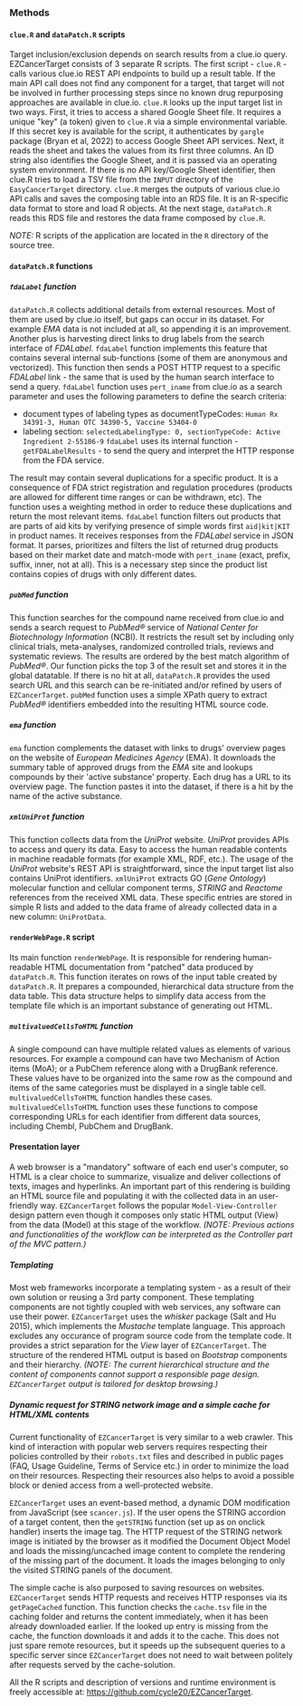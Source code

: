 ### Methods

#### `clue.R` and `dataPatch.R` scripts

Target inclusion/exclusion depends on search results from a clue.io query. EZCancerTarget consists of 3 separate R scripts. The first script - `clue.R` - calls various clue.io REST API endpoints to build up a result table. If the main API call does not find any component for a target, that target will not be involved in further processing steps since no known drug repurposing approaches are available in clue.io. `clue.R` looks up the input target list in two ways. First, it tries to access a shared Google Sheet file. It requires a unique "key" (a token) given to `clue.R` via a simple environmental variable. If this secret key is available for the script, it authenticates by `gargle` package (Bryan et al, 2022) to access Google Sheet API services. Next, it reads the sheet and takes the values from its first three columns. An ID string also identifies the Google Sheet, and it is passed via an operating system environment. If there is no API key/Google Sheet identifier, then clue.R tries to load a TSV file from the `INPUT` directory of the `EasyCancerTarget` directory. `clue.R` merges the outputs of various clue.io API calls and saves the composing table into an RDS file. It is an R-specific data format to store and load R objects. At the next stage, `dataPatch.R` reads this RDS file and restores the data frame composed by `clue.R`.

_NOTE:_ R scripts of the application are located in the `R` directory of the source tree.

#### `dataPatch.R` functions

##### `fdaLabel` function

`dataPatch.R` collects additional details from external resources. Most of them are used by clue.io itself, but gaps can occur in its dataset. For example _EMA_ data is not included at all, so appending it is an improvement. Another plus is harvesting direct links to drug labels from the search interface of _FDALabel_. `fdaLabel` function implements this feature that contains several internal sub-functions (some of them are anonymous and vectorized). This function then sends a POST HTTP request to a specific _FDALabel_ link - the same that is used by the human search interface to send a query. `fdaLabel` function uses `pert_iname` from clue.io as a search parameter and uses the following parameters to define the search criteria:

* document types of labeling types as documentTypeCodes: `Human Rx 34391-3, Human OTC 34390-5, Vaccine 53404-0`
* labeling section: `selectedLabelingType: 0, sectionTypeCode: Active Ingredient 2-55106-9`
  `fdaLabel` uses its internal function - `getFDALabelResults` - to send the query and interpret the HTTP response from the FDA service.

The result may contain several duplications for a specific product. It is a consequence of FDA strict registration and regulation procedures (products are allowed for different time ranges or can be withdrawn, etc). The function uses a weighting method in order to reduce these duplications and return the most relevant items. `fdaLabel` function filters out products that are parts of aid kits by verifying presence of simple words first `aid|kit|KIT` in product names. It receives responses from the _FDALabel_ service in JSON format. It parses, prioritizes and filters the list of returned drug products based on their market date and match-mode with `pert_iname` (exact, prefix, suffix, inner, not at all). This is a necessary step since the product list contains copies of drugs with only different dates.


##### `pubMed` function

This function searches for the compound name received from clue.io and sends a search request to _PubMed®_ service of _National Center for Biotechnology Information_ (NCBI). It restricts the result set by including only clinical trials, meta-analyses, randomized controlled trials, reviews and systematic reviews. The results are ordered by the best match algorithm of _PubMed®_. Our function picks the top 3 of the result set and stores it in the global datatable. If there is no hit at all, `dataPatch.R` provides the used search URL and this search can be re-initiated and/or refined by users of `EZCancerTarget`. `pubMed` function uses a simple XPath query to extract _PubMed®_ identifiers embedded into the resulting HTML source code.

##### `ema` function

`ema` function complements the dataset with links to drugs' overview pages on the website of _European Medicines Agency_ (EMA). It downloads the summary table of approved drugs from the _EMA_ site and lookups compounds by their 'active substance' property. Each drug has a URL to its overview page. The function pastes it into the dataset, if there is a hit by the name of the active substance.

##### `xmlUniProt` function

This function collects data from the _UniProt_ website. _UniProt_ provides APIs to access and query its data. Easy to access the human readable contents in machine readable formats (for example XML, RDF, etc.). The usage of the _UniProt_ website's REST API is straightforward, since the input target list also contains UniProt identifiers. `xmlUniProt` extracts GO (_Gene Ontology_) molecular function and cellular component terms, _STRING_ and _Reactome_ references from the received XML data. These specific entries are stored in simple R lists and added to the data frame of already collected data in a new column: `UniProtData`.

#### `renderWebPage.R` script

Its main function `renderWebPage`. It is responsible for rendering human-readable HTML documentation from "patched" data produced by `dataPatch.R`. This function iterates on rows of the input table created by `dataPatch.R`. It prepares a compounded, hierarchical data structure from the data table. This data structure helps to simplify data access from the template file which is an important substance of generating out HTML.

##### `multivaluedCellsToHTML` function

A single compound can have multiple related values as elements of various resources. For example a compound can have two Mechanism of Action items (MoA); or a PubChem reference along with a DrugBank reference. These values have to be organized into the same row as the compound and items of the same categories must be displayed in a single table cell. `multivaluedCellsToHTML` function handles these cases. `multivaluedCellsToHTML` function uses these functions to compose corresponding URLs for each identifier from different data sources, including Chembl, PubChem and DrugBank.

#### Presentation layer

A web browser is a "mandatory" software of each end user's computer, so HTML is a clear choice to summarize, visualize and deliver collections of texts, images and hyperlinks. An important part of this rendering is building an HTML source file and populating it with the collected data in an user-friendly way. `EZCancerTarget` follows the popular `Model-View-Controller` design pattern even though it composes only static HTML output (View) from the data (Model) at this stage of the workflow. _(NOTE: Previous actions and functionalities of the workflow can be interpreted as the Controller part of the MVC pattern.)_

##### Templating

Most web frameworks incorporate a templating system - as a result of their own solution or reusing a 3rd party component. These templating components are not tightly coupled with web services, any software can use their power. `EZCancerTarget` uses the _whisker_ package (Salt and Hu 2015), which implements the _Mustache_ template language. This approach excludes any occurance of program source code from the template code. It provides a strict separation for the _View_ layer of `EZCancerTarget`. The structure of the rendered HTML output is based on _Bootstrap_ components and their hierarchy. _(NOTE: The current hierarchical structure and the content of components cannot support a responsible page design. `EZCancerTarget` output is tailored for desktop browsing.)_

##### Dynamic request for STRING network image and a simple cache for HTML/XML contents

Current functionality of `EZCancerTarget` is very similar to a web crawler. This kind of interaction with popular web servers requires respecting their policies controlled by their `robots.txt` files and described in public pages (FAQ, Usage Guideline, Terms of Service etc.) in order to minimize the load on their resources. Respecting their resources also helps to avoid a possible block or denied access from a well-protected website. 

`EZCancerTarget` uses an event-based method, a dynamic DOM modification from JavaScript (see `scancer.js`). If the user opens the STRING accordion of a target content, then the `getSTRING` function (set up as on onclick handler) inserts the image tag. The HTTP request of the STRING network image is initiated by the browser as it modified the Document Object Model and loads the missing/uncached image content to complete the rendering of the missing part of the document. It loads the images belonging to only the visited STRING panels of the document.

The simple cache is also purposed to saving resources on websites. `EZCancerTarget` sends HTTP requests and receives HTTP responses via its `getPageCached` function. This function checks the `cache.tsv` file in the caching folder and returns the content immediately, when it has been already downloaded earlier. If the looked up entry is missing from the cache, the function downloads it and adds it to the cache. This does not just spare remote resources, but it speeds up the subsequent queries to a specific server since `EZCancerTarget` does not need to wait between politely after requests served by the cache-solution.

All the R scripts and description of versions and runtime environment is freely accessible at: https://github.com/cycle20/EZCancerTarget.


